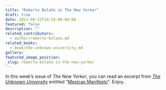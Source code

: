 ```yaml
---
title: "Roberto Bolaño in The New Yorker"
draft: true
date: 2013-04-22T14:54:00-04:00
featured: false
description: ""
related_contributors:
  - author/roberto-bolano.md
related_books:
  - book/the-unknown-university.md
gallery:
featured_image_position: 
_slug: roberto-bolaño-in-the-new-yorker
---
```


In this week’s issue of _The New Yorker_, you can read an excerpt from [_The Unknown University_](http://ndbooks.com/book/the-unknown-university) entitled "[Mexican Manifesto](http://www.newyorker.com/fiction/features/2013/04/22/130422fi_fiction_bolano)". Enjoy. 

